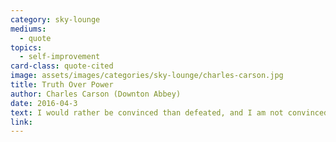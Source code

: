 ```yaml
---
category: sky-lounge
mediums:
  - quote
topics:
  - self-improvement
card-class: quote-cited
image: assets/images/categories/sky-lounge/charles-carson.jpg
title: Truth Over Power
author: Charles Carson (Downton Abbey)
date: 2016-04-3
text: I would rather be convinced than defeated, and I am not convinced.
link:
---
```

